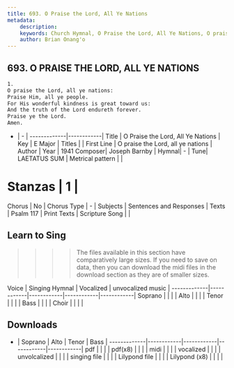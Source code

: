 ```yaml
---
title: 693. O Praise the Lord, All Ye Nations
metadata:
    description: 
    keywords: Church Hymnal, O Praise the Lord, All Ye Nations, O praise the Lord, all ye nations, 
    author: Brian Onang'o
---
```



## 693. O PRAISE THE LORD, ALL YE NATIONS

```txt
1.
O praise the Lord, all ye nations: 
Praise Him, all ye people. 
For His wonderful kindness is great toward us: 
And the truth of the Lord endureth forever. 
Praise ye the Lord. 
Amen.
```

- |   -  |
-------------|------------|
Title | O Praise the Lord, All Ye Nations |
Key | E Major |
Titles |  |
First Line | O praise the Lord, all ye nations |
Author | 
Year | 1941
Composer| Joseph Barnby |
Hymnal|  - |
Tune| LAETATUS SUM |
Metrical pattern | |
# Stanzas | 1 |
Chorus | No |
Chorus Type | - |
Subjects | Sentences and Responses |
Texts | Psalm 117 |
Print Texts | 
Scripture Song |  |
  
## Learn to Sing

>>>> The files available in this section have comparatively large sizes. If you need to save on data, then you can download the midi files in the download section as they are of smaller sizes.

Voice |  Singing Hymnal | Vocalized | unvocalized music |
-------------|------------|------------|------------|------------|
Soprano | | | |
Alto | | | |
Tenor | | | |
Bass | | | |
Choir | | | |

## Downloads

- |  Soprano | Alto | Tenor | Bass |
-------------|------------|------------|------------|------------|
pdf | | | |
pdf(x8) | | | |
midi | | | |
vocalized | | | |
unvolcalized | | | |
singing file | | | |
Lilypond file | | | |
Lilypond (x8) | | | |
  